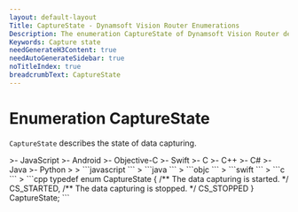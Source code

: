 ```yaml
---
layout: default-layout
Title: CaptureState - Dynamsoft Vision Router Enumerations
Description: The enumeration CaptureState of Dynamsoft Vision Router describes the state of data capturing.
Keywords: Capture state
needGenerateH3Content: true
needAutoGenerateSidebar: true
noTitleIndex: true
breadcrumbText: CaptureState
---
```


# Enumeration CaptureState

`CaptureState` describes the state of data capturing.

<div class="sample-code-prefix template2"></div>
   >- JavaScript
   >- Android
   >- Objective-C
   >- Swift
   >- C
   >- C++
   >- C#
   >- Java
   >- Python
   >
>
```javascript
```
>
```java
```
>
```objc
```
>
```swift
```
>
```c
```
>
```cpp
typedef enum CaptureState
{
   /** The data capturing is started. */
   CS_STARTED,
   /** The data capturing is stopped. */
   CS_STOPPED
} CaptureState;
```
